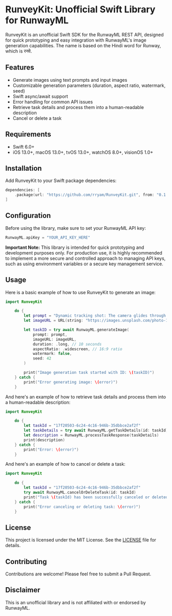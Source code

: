 # RunveyKit: Unofficial Swift Library for RunwayML

RunveyKit is an unofficial Swift SDK for the RunwayML REST API, designed for quick prototyping and easy integration with RunwayML's image generation capabilities. The name is based on the Hindi word for Runway, which is रनवे.

## Features

- Generate images using text prompts and input images
- Customizable generation parameters (duration, aspect ratio, watermark, seed)
- Swift async/await support
- Error handling for common API issues
- Retrieve task details and process them into a human-readable description
- Cancel or delete a task

## Requirements

- Swift 6.0+
- iOS 13.0+, macOS 13.0+, tvOS 13.0+, watchOS 8.0+, visionOS 1.0+

## Installation

Add RunveyKit to your Swift package dependencies:

```swift
dependencies: [
    .package(url: "https://github.com/rryam/RunveyKit.git", from: "0.1.0")
]
```

## Configuration

Before using the library, make sure to set your RunwayML API key:

```swift
RunwayML.apiKey = "YOUR_API_KEY_HERE"
```

**Important Note:** This library is intended for quick prototyping and development purposes only. For production use, it is highly recommended to implement a more secure and controlled approach to managing API keys, such as using environment variables or a secure key management service.

## Usage

Here is a basic example of how to use RunveyKit to generate an image:

```swift
import RunveyKit

    do {
        let prompt = "Dynamic tracking shot: The camera glides through the iconic Shibuya Crossing in Tokyo at night, capturing the bustling intersection bathed in vibrant neon lights. Countless pedestrians cross the wide intersection as towering digital billboards illuminate the scene with colorful advertisements. The wet pavement reflects the dazzling lights, creating a cinematic urban atmosphere."
        let imageURL = URL(string: "https://images.unsplash.com/photo-1542051841857-5f90071e7989?q=80&w=3270&auto=format&fit=crop&ixlib=rb-4.0.3&ixid=M3wxMjA3fDB8MHxwaG90by1wYWdlfHx8fGVufDB8fHx8fA%3D%3D")!

        let taskID = try await RunwayML.generateImage(
            prompt: prompt,
            imageURL: imageURL,
            duration: .long, // 10 seconds
            aspectRatio: .widescreen, // 16:9 ratio
            watermark: false,
            seed: 42
        )

        print("Image generation task started with ID: \(taskID)")
    } catch {
        print("Error generating image: \(error)")
    }
```

And here's an example of how to retrieve task details and process them into a human-readable description:

```swift
import RunveyKit

    do {
        let taskId = "17f20503-6c24-4c16-946b-35dbbce2af2f"
        let taskDetails = try await RunwayML.getTaskDetails(id: taskId)
        let description = RunwayML.processTaskResponse(taskDetails)
        print(description)
    } catch {
        print("Error: \(error)")
    }
```

And here's an example of how to cancel or delete a task:

```swift
import RunveyKit

    do {
        let taskId = "17f20503-6c24-4c16-946b-35dbbce2af2f"
        try await RunwayML.cancelOrDeleteTask(id: taskId)
        print("Task \(taskId) has been successfully canceled or deleted.")
    } catch {
        print("Error canceling or deleting task: \(error)")
    }
```

## License

This project is licensed under the MIT License. See the [LICENSE](LICENSE) file for details.

## Contributing

Contributions are welcome! Please feel free to submit a Pull Request.

## Disclaimer

This is an unofficial library and is not affiliated with or endorsed by RunwayML.
